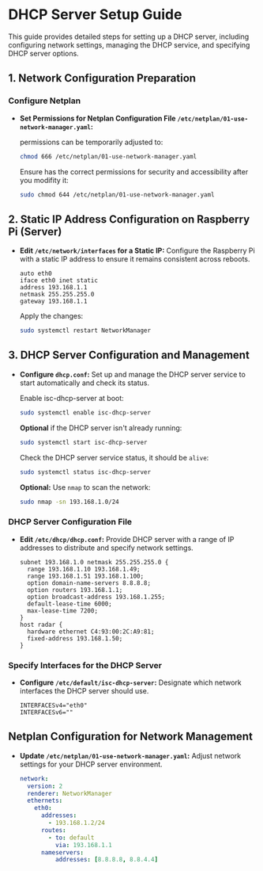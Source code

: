 # DHCP Server Setup Guide

This guide provides detailed steps for setting up a DHCP server, including configuring network settings, managing the DHCP service, and specifying DHCP server options.

## 1. Network Configuration Preparation

### Configure Netplan

- **Set Permissions for Netplan Configuration File `/etc/netplan/01-use-network-manager.yaml`:** 

  permissions can be temporarily adjusted to:

    ```bash
    chmod 666 /etc/netplan/01-use-network-manager.yaml
    ```

  Ensure  has the correct permissions for security and accessibility after you modifity it:

    ```bash
    sudo chmod 644 /etc/netplan/01-use-network-manager.yaml
    ```

## 2. Static IP Address Configuration on Raspberry Pi (Server)

- **Edit `/etc/network/interfaces` for a Static IP:** Configure the Raspberry Pi with a static IP address to ensure it remains consistent across reboots.

    ```plaintext
    auto eth0
    iface eth0 inet static
    address 193.168.1.1
    netmask 255.255.255.0
    gateway 193.168.1.1
    ```

    Apply the changes:

    ```bash
    sudo systemctl restart NetworkManager
    ```

## 3. DHCP Server Configuration and Management

- **Configure `dhcp.conf`:** Set up and manage the DHCP server service to start automatically and check its status.

    Enable isc-dhcp-server at boot:

    ```bash
    sudo systemctl enable isc-dhcp-server
    ```

    **Optional** if the DHCP server isn't already running:

    ```bash
    sudo systemctl start isc-dhcp-server
    ```

    Check the DHCP server service status, it should be `alive`:

    ```bash
    sudo systemctl status isc-dhcp-server
    ```

    **Optional:** Use `nmap` to scan the network:

    ```bash
    sudo nmap -sn 193.168.1.0/24
    ```

### DHCP Server Configuration File

- **Edit `/etc/dhcp/dhcp.conf`:** Provide DHCP server with a range of IP addresses to distribute and specify network settings.

    ```plaintext
    subnet 193.168.1.0 netmask 255.255.255.0 {
      range 193.168.1.10 193.168.1.49;
      range 193.168.1.51 193.168.1.100;
      option domain-name-servers 8.8.8.8;
      option routers 193.168.1.1;
      option broadcast-address 193.168.1.255;
      default-lease-time 6000;
      max-lease-time 7200;
    }
    host radar {
      hardware ethernet C4:93:00:2C:A9:81;
      fixed-address 193.168.1.50;
    }
    ```

### Specify Interfaces for the DHCP Server

- **Configure `/etc/default/isc-dhcp-server`:** Designate which network interfaces the DHCP server should use.

    ```plaintext
    INTERFACESv4="eth0"
    INTERFACESv6=""
    ```

## Netplan Configuration for Network Management

- **Update `/etc/netplan/01-use-network-manager.yaml`:** Adjust network settings for your DHCP server environment.

    ```yaml
    network:
      version: 2
      renderer: NetworkManager
      ethernets:
        eth0:
          addresses:
            - 193.168.1.2/24
          routes:
            - to: default
              via: 193.168.1.1
          nameservers:
              addresses: [8.8.8.8, 8.8.4.4]
    ```
